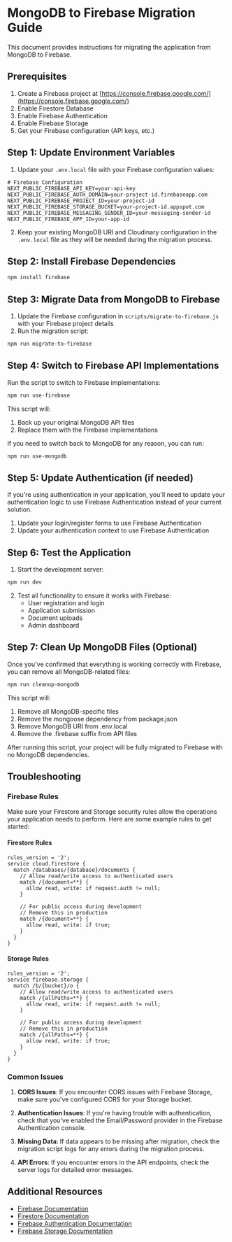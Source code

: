 # MongoDB to Firebase Migration Guide

This document provides instructions for migrating the application from MongoDB to Firebase.

## Prerequisites

1. Create a Firebase project at [https://console.firebase.google.com/](https://console.firebase.google.com/)
2. Enable Firestore Database
3. Enable Firebase Authentication
4. Enable Firebase Storage
5. Get your Firebase configuration (API keys, etc.)

## Step 1: Update Environment Variables

1. Update your `.env.local` file with your Firebase configuration values:

```
# Firebase Configuration
NEXT_PUBLIC_FIREBASE_API_KEY=your-api-key
NEXT_PUBLIC_FIREBASE_AUTH_DOMAIN=your-project-id.firebaseapp.com
NEXT_PUBLIC_FIREBASE_PROJECT_ID=your-project-id
NEXT_PUBLIC_FIREBASE_STORAGE_BUCKET=your-project-id.appspot.com
NEXT_PUBLIC_FIREBASE_MESSAGING_SENDER_ID=your-messaging-sender-id
NEXT_PUBLIC_FIREBASE_APP_ID=your-app-id
```

2. Keep your existing MongoDB URI and Cloudinary configuration in the `.env.local` file as they will be needed during the migration process.

## Step 2: Install Firebase Dependencies

```bash
npm install firebase
```

## Step 3: Migrate Data from MongoDB to Firebase

1. Update the Firebase configuration in `scripts/migrate-to-firebase.js` with your Firebase project details
2. Run the migration script:

```bash
npm run migrate-to-firebase
```

## Step 4: Switch to Firebase API Implementations

Run the script to switch to Firebase implementations:

```bash
npm run use-firebase
```

This script will:
1. Back up your original MongoDB API files
2. Replace them with the Firebase implementations

If you need to switch back to MongoDB for any reason, you can run:

```bash
npm run use-mongodb
```

## Step 5: Update Authentication (if needed)

If you're using authentication in your application, you'll need to update your authentication logic to use Firebase Authentication instead of your current solution.

1. Update your login/register forms to use Firebase Authentication
2. Update your authentication context to use Firebase Authentication

## Step 6: Test the Application

1. Start the development server:

```bash
npm run dev
```

2. Test all functionality to ensure it works with Firebase:
   - User registration and login
   - Application submission
   - Document uploads
   - Admin dashboard

## Step 7: Clean Up MongoDB Files (Optional)

Once you've confirmed that everything is working correctly with Firebase, you can remove all MongoDB-related files:

```bash
npm run cleanup-mongodb
```

This script will:
1. Remove all MongoDB-specific files
2. Remove the mongoose dependency from package.json
3. Remove MongoDB URI from .env.local
4. Remove the .firebase suffix from API files

After running this script, your project will be fully migrated to Firebase with no MongoDB dependencies.

## Troubleshooting

### Firebase Rules

Make sure your Firestore and Storage security rules allow the operations your application needs to perform. Here are some example rules to get started:

#### Firestore Rules

```
rules_version = '2';
service cloud.firestore {
  match /databases/{database}/documents {
    // Allow read/write access to authenticated users
    match /{document=**} {
      allow read, write: if request.auth != null;
    }

    // For public access during development
    // Remove this in production
    match /{document=**} {
      allow read, write: if true;
    }
  }
}
```

#### Storage Rules

```
rules_version = '2';
service firebase.storage {
  match /b/{bucket}/o {
    // Allow read/write access to authenticated users
    match /{allPaths=**} {
      allow read, write: if request.auth != null;
    }

    // For public access during development
    // Remove this in production
    match /{allPaths=**} {
      allow read, write: if true;
    }
  }
}
```

### Common Issues

1. **CORS Issues**: If you encounter CORS issues with Firebase Storage, make sure you've configured CORS for your Storage bucket.

2. **Authentication Issues**: If you're having trouble with authentication, check that you've enabled the Email/Password provider in the Firebase Authentication console.

3. **Missing Data**: If data appears to be missing after migration, check the migration script logs for any errors during the migration process.

4. **API Errors**: If you encounter errors in the API endpoints, check the server logs for detailed error messages.

## Additional Resources

- [Firebase Documentation](https://firebase.google.com/docs)
- [Firestore Documentation](https://firebase.google.com/docs/firestore)
- [Firebase Authentication Documentation](https://firebase.google.com/docs/auth)
- [Firebase Storage Documentation](https://firebase.google.com/docs/storage)
